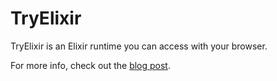 # TryElixir

TryElixir is an Elixir runtime you can access with your browser.

For more info, check out the [blog post](https://asymmetric.github.io/2016/03/28/tryelixir/).
